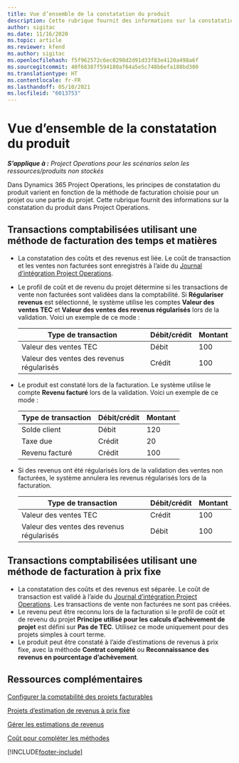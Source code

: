 ```yaml
---
title: Vue d’ensemble de la constatation du produit
description: Cette rubrique fournit des informations sur la constatation du produit dans Project Operations.
author: sigitac
ms.date: 11/16/2020
ms.topic: article
ms.reviewer: kfend
ms.author: sigitac
ms.openlocfilehash: f5f962572c6ec0298d2d91d33f83e4120a498a6f
ms.sourcegitcommit: 40f68387f594180af64a5e5c748b6efa188bd300
ms.translationtype: HT
ms.contentlocale: fr-FR
ms.lasthandoff: 05/10/2021
ms.locfileid: "6013753"
---
```

# <a name="revenue-recognition-overview"></a>Vue d’ensemble de la constatation du produit

_**S’applique à :** Project Operations pour les scénarios selon les ressources/produits non stockés_

Dans Dynamics 365 Project Operations, les principes de constatation du produit varient en fonction de la méthode de facturation choisie pour un projet ou une partie du projet. Cette rubrique fournit des informations sur la constatation du produit dans Project Operations.

## <a name="transactions-accounted-using-time-and-material-billing-method"></a>Transactions comptabilisées utilisant une méthode de facturation des temps et matières

- La constatation des coûts et des revenus est liée. Le coût de transaction et les ventes non facturées sont enregistrés à l’aide du [Journal d’intégration Project Operations](../project-accounting/project-operations-integration-journal.md).
- Le profil de coût et de revenu du projet détermine si les transactions de vente non facturées sont validées dans la comptabilité. Si **Régulariser revenus** est sélectionné, le système utilise les comptes **Valeur des ventes TEC** et **Valeur des ventes des revenus régularisés** lors de la validation. Voici un exemple de ce mode :  

  | Type de transaction | Débit/crédit | Montant |
  | --- | --- | --- |
  | Valeur des ventes TEC | Débit | 100 |
  | Valeur des ventes des revenus régularisés | Crédit | 100 |

- Le produit est constaté lors de la facturation. Le système utilise le compte **Revenu facturé** lors de la validation. Voici un exemple de ce mode :  

  | Type de transaction | Débit/crédit | Montant |
  | --- | --- | --- |
  | Solde client | Débit | 120 |
  | Taxe due | Crédit | 20 |
  | Revenu facturé | Crédit | 100 |

- Si des revenus ont été régularisés lors de la validation des ventes non facturées, le système annulera les revenus régularisés lors de la facturation.

  | Type de transaction | Débit/crédit | Montant |
  | --- | --- | --- |
  | Valeur des ventes TEC | Crédit | 100 |
  | Valeur des ventes des revenus régularisés | Débit | 100 |

## <a name="transactions-accounted-using-the-fixed-price-billing-method"></a>Transactions comptabilisées utilisant une méthode de facturation à prix fixe

- La constatation des coûts et des revenus est séparée. Le coût de transaction est validé à l’aide du [Journal d’intégration Project Operations](../project-accounting/project-operations-integration-journal.md). Les transactions de vente non facturées ne sont pas créées.
- Le revenu peut être reconnu lors de la facturation si le profil de coût et de revenu du projet **Principe utilisé pour les calculs d’achèvement de projet** est défini sur **Pas de TEC**. Utilisez ce mode uniquement pour des projets simples à court terme.
- Le produit peut être constaté à l’aide d’estimations de revenus à prix fixe, avec la méthode **Contrat complété** ou **Reconnaissance des revenus en pourcentage d’achèvement**.

## <a name="additional-resources"></a>Ressources complémentaires
[Configurer la comptabilité des projets facturables](../project-accounting/configure-accounting-billable-projects.md)

[Projets d’estimation de revenus à prix fixe](rev-rec-percentage-completion-method.md)

[Gérer les estimations de revenus](rev-rec-completed-contract-method.md)

[Coût pour compléter les méthodes](cost-complete-methods.md)


[!INCLUDE[footer-include](../includes/footer-banner.md)]